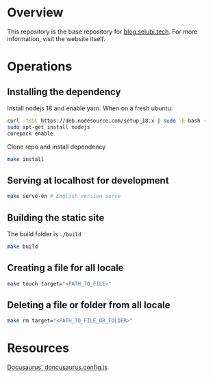 # Overview

This repository is the base repository for [blog.selubi.tech](https://blog.selubi.tech/).
For more information, visit the website itself.

# Operations

## Installing the dependency

Install nodejs 18 and enable yarn. When on a fresh ubuntu:

```bash
curl -fsSL https://deb.nodesource.com/setup_18.x | sudo -E bash -
sudo apt-get install nodejs
corepack enable
```

Clone repo and install dependency

```bash
make install
```

## Serving at localhost for development

```bash
make serve-en # English version serve
```

## Building the static site

The build folder is `./build`

```bash
make build
```

## Creating a file for all locale

```bash
make touch target="<PATH_TO_FILE>"
```

## Deleting a file or folder from all locale

```bash
make rm target="<PATH_TO_FILE_OR_FOLDER>"
```

# Resources

[Docusaurus' doncusaurus.config.js](https://github.com/facebook/docusaurus/blob/main/website/docusaurus.config.js)
